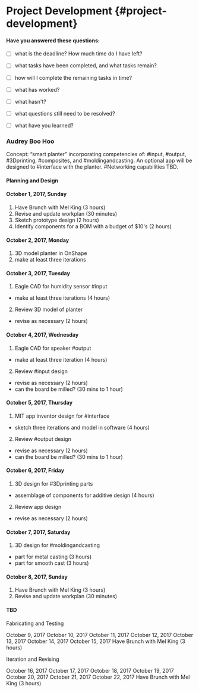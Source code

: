 # Project Development {#project-development}

#### Have you answered these questions:

* [ ] what is the deadline? How much time do I have left?

* [ ] what tasks have been completed, and what tasks remain?

* [ ] how will I complete the remaining tasks in time?

* [ ] what has worked?

* [ ] what hasn't?

* [ ] what questions still need to be resolved?

* [ ] what have you learned?

### Audrey Boo Hoo

Concept: “smart planter” incorporating competencies of: #input, #output, #3Dprinting, #composites, and #moldingandcasting. An optional app will be designed to #interface with the planter. #Networking capabilities TBD.

#### Planning and Design

#### October 1, 2017, Sunday
1. Have Brunch with Mel King (3 hours)
2. Revise and update workplan (30 minutes) 
3. Sketch prototype design (2 hours)
4. Identify components for a BOM with a budget of $10's (2 hours)

#### October 2, 2017, Monday
1. 3D model planter in OnShape
2. make at least three iterations

#### October 3, 2017, Tuesday
1. Eagle CAD for humidity sensor #input
  *  make at least three iterations (4 hours)
2. Review 3D model of planter
  * revise as necessary (2 hours)

#### October 4, 2017, Wednesday
1. Eagle CAD for speaker #output
  * make at least three iteration (4 hours)
2. Review #input design
  * revise as necessary (2 hours)
  * can the board be milled? (30 mins to 1 hour)

#### October 5, 2017, Thursday
1. MIT app inventor design for #interface
  * sketch three iterations and model in software (4 hours)
2. Review #output design
  * revise as necessary (2 hours)
  * can the board be milled? (30 mins to 1 hour)

#### October 6, 2017, Friday
1. 3D design for #3Dprinting parts
  * assemblage of components for additive design (4 hours)
2. Review app design
  * revise as necessary (2 hours)

#### October 7, 2017, Saturday
1. 3D design for #moldingandcasting
  * part for metal casting (3 hours)
  * part for smooth cast (3 hours)

#### October 8, 2017, Sunday
1. Have Brunch with Mel King (3 hours)
2. Revise and update workplan (30 minutes) 

#### TBD

Fabricating and Testing

October 9, 2017
October 10, 2017
October 11, 2017
October 12, 2017
October 13, 2017
October 14, 2017
October 15, 2017
Have Brunch with Mel King (3 hours)

Iteration and Revising

October 16, 2017
October 17, 2017
October 18, 2017
October 19, 2017
October 20, 2017
October 21, 2017
October 22, 2017
Have Brunch with Mel King (3 hours)


